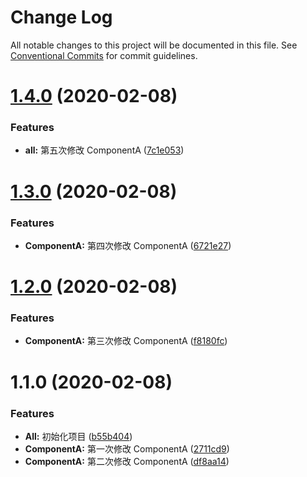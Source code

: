 # Change Log

All notable changes to this project will be documented in this file.
See [Conventional Commits](https://conventionalcommits.org) for commit guidelines.

# [1.4.0](https://github.com/cyrilzhao/lerna-demo/compare/@bihu/ComponentA@1.3.0...@bihu/ComponentA@1.4.0) (2020-02-08)


### Features

* **all:** 第五次修改 ComponentA ([7c1e053](https://github.com/cyrilzhao/lerna-demo/commit/7c1e053b419d7c4d4a393c755c09dc34c4949862))





# [1.3.0](https://github.com/cyrilzhao/lerna-demo/compare/@bihu/ComponentA@1.2.0...@bihu/ComponentA@1.3.0) (2020-02-08)


### Features

* **ComponentA:** 第四次修改 ComponentA ([6721e27](https://github.com/cyrilzhao/lerna-demo/commit/6721e27e7d3d6efc6bbbd81231b2115f4cb6d288))





# [1.2.0](https://github.com/cyrilzhao/lerna-demo/compare/@bihu/ComponentA@1.1.0...@bihu/ComponentA@1.2.0) (2020-02-08)


### Features

* **ComponentA:** 第三次修改 ComponentA ([f8180fc](https://github.com/cyrilzhao/lerna-demo/commit/f8180fc4d143029047f66c1f092d7a7c7ff1e465))





# 1.1.0 (2020-02-08)


### Features

* **All:** 初始化项目 ([b55b404](https://github.com/cyrilzhao/lerna-demo/commit/b55b40434f02483c0d57777df7d0d4da69a1782f))
* **ComponentA:** 第一次修改 ComponentA ([2711cd9](https://github.com/cyrilzhao/lerna-demo/commit/2711cd9ed2847a471e0fc161d15064945b39a406))
* **ComponentA:** 第二次修改 ComponentA ([df8aa14](https://github.com/cyrilzhao/lerna-demo/commit/df8aa14db0c66ab6d1a5ee077f7a647fe094ab5f))
